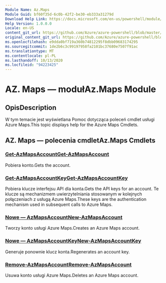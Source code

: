 ```yaml
---
Module Name: Az.Maps
Module Guid: bf60f35d-6c0b-42f2-be30-eb333a31279d
Download Help Link: https://docs.microsoft.com/en-us/powershell/module/az.maps
Help Version: 1.0.0.0
Locale: en-US
content_git_url: https://github.com/Azure/azure-powershell/blob/master/src/Maps/Maps/help/Az.Maps.md
original_content_git_url: https://github.com/Azure/azure-powershell/blob/master/src/Maps/Maps/help/Az.Maps.md
ms.openlocfilehash: e9dda0bf719a360b74812295f8dbb09683174295
ms.sourcegitcommit: 1de2b6c3c99197958fa2101bc37680e7507f91ac
ms.translationtype: MT
ms.contentlocale: pl-PL
ms.lasthandoff: 10/13/2020
ms.locfileid: "94223425"
---
```

# <span data-ttu-id="84a7b-101">AZ. Maps — moduł</span><span class="sxs-lookup"><span data-stu-id="84a7b-101">Az.Maps Module</span></span>
## <span data-ttu-id="84a7b-102">Opis</span><span class="sxs-lookup"><span data-stu-id="84a7b-102">Description</span></span>
<span data-ttu-id="84a7b-103">W tym temacie jest wyświetlana Pomoc dotycząca poleceń cmdlet usługi Azure Maps.</span><span class="sxs-lookup"><span data-stu-id="84a7b-103">This topic displays help for the Azure Maps Cmdlets.</span></span>

## <span data-ttu-id="84a7b-104">AZ. Maps — polecenia cmdlet</span><span class="sxs-lookup"><span data-stu-id="84a7b-104">Az.Maps Cmdlets</span></span>
### [<span data-ttu-id="84a7b-105">Get-AzMapsAccount</span><span class="sxs-lookup"><span data-stu-id="84a7b-105">Get-AzMapsAccount</span></span>](Get-AzMapsAccount.md)
<span data-ttu-id="84a7b-106">Pobiera konto.</span><span class="sxs-lookup"><span data-stu-id="84a7b-106">Gets the account.</span></span>

### [<span data-ttu-id="84a7b-107">Get-AzMapsAccountKey</span><span class="sxs-lookup"><span data-stu-id="84a7b-107">Get-AzMapsAccountKey</span></span>](Get-AzMapsAccountKey.md)
<span data-ttu-id="84a7b-108">Pobiera klucze interfejsu API dla konta.</span><span class="sxs-lookup"><span data-stu-id="84a7b-108">Gets the API keys for an account.</span></span>
<span data-ttu-id="84a7b-109">Te klucze są mechanizmem uwierzytelniania stosowanym w kolejnych połączeniach z usługą Azure Maps.</span><span class="sxs-lookup"><span data-stu-id="84a7b-109">These keys are the authentication mechanism used in subsequent calls to Azure Maps.</span></span>

### [<span data-ttu-id="84a7b-110">Nowe — AzMapsAccount</span><span class="sxs-lookup"><span data-stu-id="84a7b-110">New-AzMapsAccount</span></span>](New-AzMapsAccount.md)
<span data-ttu-id="84a7b-111">Tworzy konto usługi Azure Maps.</span><span class="sxs-lookup"><span data-stu-id="84a7b-111">Creates an Azure Maps account.</span></span>

### [<span data-ttu-id="84a7b-112">Nowe — AzMapsAccountKey</span><span class="sxs-lookup"><span data-stu-id="84a7b-112">New-AzMapsAccountKey</span></span>](New-AzMapsAccountKey.md)
<span data-ttu-id="84a7b-113">Generuje ponownie klucz konta.</span><span class="sxs-lookup"><span data-stu-id="84a7b-113">Regenerates an account key.</span></span>

### [<span data-ttu-id="84a7b-114">Remove-AzMapsAccount</span><span class="sxs-lookup"><span data-stu-id="84a7b-114">Remove-AzMapsAccount</span></span>](Remove-AzMapsAccount.md)
<span data-ttu-id="84a7b-115">Usuwa konto usługi Azure Maps.</span><span class="sxs-lookup"><span data-stu-id="84a7b-115">Deletes an Azure Maps account.</span></span>

